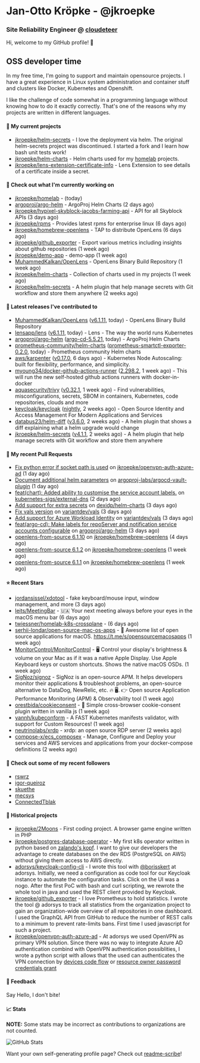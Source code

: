 # Jan-Otto Kröpke - @jkroepke
### Site Reliability Engineer @ [cloudeteer](https://github.com/adorsys)

Hi, welcome to my GitHub profile! 👋

## OSS developer time
In my free time, I'm going to support and maintain opensource projects. I have a great experience in Linux system administration and container stuff and clusters like Docker, Kubernetes and Openshift.

I like the challenge of code somewhat in a programming language without knowing how to do it exactly correctly. That's one of the reasons why my projects are written in different languages.

#### 🌱 My current projects
- [jkroepke/helm-secrets](https://github.com/jkroepke/helm-secrets) - I love the deployment via helm. The original helm-secrets project was discontinued. I started a fork and I learn how bash unit tests work!
- [jkroepke/helm-charts](https://github.com/jkroepke/helm-charts) - Helm charts used for my [homelab](https://github.com/jkroepke/homelab) projects.
- [jkroepke/lens-extension-certificate-info](https://github.com/jkroepke/lens-extension-certificate-info) - Lens Extension to see details of a certificate inside a secret.

#### 👷 Check out what I'm currently working on

- [jkroepke/homelab](https://github.com/jkroepke/homelab) -  (today)
- [argoproj/argo-helm](https://github.com/argoproj/argo-helm) - ArgoProj Helm Charts (2 days ago)
- [jkroepke/hypixel-skyblock-jacobs-farming-api](https://github.com/jkroepke/hypixel-skyblock-jacobs-farming-api) - API for all Skyblock APIs (3 days ago)
- [jkroepke/rpms](https://github.com/jkroepke/rpms) - Provides latest rpms for enterprise linux (6 days ago)
- [jkroepke/homebrew-openlens](https://github.com/jkroepke/homebrew-openlens) - TAP to distribute OpenLens (6 days ago)
- [jkroepke/github_exporter](https://github.com/jkroepke/github_exporter) - Export various metrics including insights about github repositories (1 week ago)
- [jkroepke/demo-app](https://github.com/jkroepke/demo-app) - demo-app (1 week ago)
- [MuhammedKalkan/OpenLens](https://github.com/MuhammedKalkan/OpenLens) - OpenLens Binary Build Repository (1 week ago)
- [jkroepke/helm-charts](https://github.com/jkroepke/helm-charts) - Collection of charts used in my projects (1 week ago)
- [jkroepke/helm-secrets](https://github.com/jkroepke/helm-secrets) - A helm plugin that help manage secrets with Git workflow and store them anywhere (2 weeks ago)

#### 🔭 Latest releases I've contributed to

- [MuhammedKalkan/OpenLens](https://github.com/MuhammedKalkan/OpenLens) ([v6.1.11](https://github.com/MuhammedKalkan/OpenLens/releases/tag/v6.1.11), today) - OpenLens Binary Build Repository
- [lensapp/lens](https://github.com/lensapp/lens) ([v6.1.11](https://github.com/lensapp/lens/releases/tag/v6.1.11), today) - Lens - The way the world runs Kubernetes
- [argoproj/argo-helm](https://github.com/argoproj/argo-helm) ([argo-cd-5.5.21](https://github.com/argoproj/argo-helm/releases/tag/argo-cd-5.5.21), today) - ArgoProj Helm Charts
- [prometheus-community/helm-charts](https://github.com/prometheus-community/helm-charts) ([prometheus-smartctl-exporter-0.2.0](https://github.com/prometheus-community/helm-charts/releases/tag/prometheus-smartctl-exporter-0.2.0), today) - Prometheus community Helm charts
- [aws/karpenter](https://github.com/aws/karpenter) ([v0.17.0](https://github.com/aws/karpenter/releases/tag/v0.17.0), 6 days ago) - Kubernetes Node Autoscaling: built for flexibility, performance, and simplicity.
- [myoung34/docker-github-actions-runner](https://github.com/myoung34/docker-github-actions-runner) ([2.298.2](https://github.com/myoung34/docker-github-actions-runner/releases/tag/2.298.2), 1 week ago) - This will run the new self-hosted github actions runners with docker-in-docker
- [aquasecurity/trivy](https://github.com/aquasecurity/trivy) ([v0.32.1](https://github.com/aquasecurity/trivy/releases/tag/v0.32.1), 1 week ago) - Find vulnerabilities, misconfigurations, secrets, SBOM in containers, Kubernetes, code repositories, clouds and more
- [keycloak/keycloak](https://github.com/keycloak/keycloak) ([nightly](https://github.com/keycloak/keycloak/releases/tag/nightly), 2 weeks ago) - Open Source Identity and Access Management For Modern Applications and Services
- [databus23/helm-diff](https://github.com/databus23/helm-diff) ([v3.6.0](https://github.com/databus23/helm-diff/releases/tag/v3.6.0), 2 weeks ago) - A helm plugin that shows a diff explaining what a helm upgrade would change
- [jkroepke/helm-secrets](https://github.com/jkroepke/helm-secrets) ([v4.1.1](https://github.com/jkroepke/helm-secrets/releases/tag/v4.1.1), 2 weeks ago) - A helm plugin that help manage secrets with Git workflow and store them anywhere

#### 🔨 My recent Pull Requests

- [Fix python error if socket path is used](https://github.com/jkroepke/openvpn-auth-azure-ad/pull/17) on [jkroepke/openvpn-auth-azure-ad](https://github.com/jkroepke/openvpn-auth-azure-ad) (1 day ago)
- [Document additional helm parameters](https://github.com/argoproj-labs/argocd-vault-plugin/pull/409) on [argoproj-labs/argocd-vault-plugin](https://github.com/argoproj-labs/argocd-vault-plugin) (1 day ago)
- [feat(chart): Added ability to customise the service account labels.](https://github.com/kubernetes-sigs/external-dns/pull/3074) on [kubernetes-sigs/external-dns](https://github.com/kubernetes-sigs/external-dns) (2 days ago)
- [Add support for extra secrets](https://github.com/dexidp/helm-charts/pull/98) on [dexidp/helm-charts](https://github.com/dexidp/helm-charts) (3 days ago)
- [Fix vals version](https://github.com/variantdev/vals/pull/103) on [variantdev/vals](https://github.com/variantdev/vals) (3 days ago)
- [Add support for Azure Workload Identity](https://github.com/variantdev/vals/pull/102) on [variantdev/vals](https://github.com/variantdev/vals) (3 days ago)
- [feat(argo-cd): Make labels for repoServer and notification service accounts configurable](https://github.com/argoproj/argo-helm/pull/1527) on [argoproj/argo-helm](https://github.com/argoproj/argo-helm) (3 days ago)
- [openlens-from-source 6.1.10](https://github.com/jkroepke/homebrew-openlens/pull/14) on [jkroepke/homebrew-openlens](https://github.com/jkroepke/homebrew-openlens) (4 days ago)
- [openlens-from-source 6.1.2](https://github.com/jkroepke/homebrew-openlens/pull/13) on [jkroepke/homebrew-openlens](https://github.com/jkroepke/homebrew-openlens) (1 week ago)
- [openlens-from-source 6.1.1](https://github.com/jkroepke/homebrew-openlens/pull/11) on [jkroepke/homebrew-openlens](https://github.com/jkroepke/homebrew-openlens) (1 week ago)

#### ⭐ Recent Stars

- [jordansissel/xdotool](https://github.com/jordansissel/xdotool) - fake keyboard/mouse input, window management, and more  (3 days ago)
- [leits/MeetingBar](https://github.com/leits/MeetingBar) - 🇺🇦 Your next meeting always before your eyes in the macOS menu bar (6 days ago)
- [twiessner/homelab-k8s-crossplane](https://github.com/twiessner/homelab-k8s-crossplane) -  (6 days ago)
- [serhii-londar/open-source-mac-os-apps](https://github.com/serhii-londar/open-source-mac-os-apps) - 🚀 Awesome list of open source applications for macOS. https://t.me/s/opensourcemacosapps (1 week ago)
- [MonitorControl/MonitorControl](https://github.com/MonitorControl/MonitorControl) - 🖥 Control your display&#39;s brightness &amp; volume on your Mac as if it was a native Apple Display. Use Apple Keyboard keys or custom shortcuts. Shows the native macOS OSDs. (1 week ago)
- [SigNoz/signoz](https://github.com/SigNoz/signoz) - SigNoz is an open-source APM. It helps developers monitor their applications &amp; troubleshoot problems, an open-source alternative to DataDog, NewRelic, etc. 🔥 🖥.   👉  Open source Application Performance Monitoring (APM) &amp; Observability tool (1 week ago)
- [orestbida/cookieconsent](https://github.com/orestbida/cookieconsent) - :cookie: Simple cross-browser cookie-consent plugin written in vanilla js (1 week ago)
- [yannh/kubeconform](https://github.com/yannh/kubeconform) - A FAST Kubernetes manifests validator, with support for Custom Resources! (1 week ago)
- [neutrinolabs/xrdp](https://github.com/neutrinolabs/xrdp) - xrdp: an open source RDP server (2 weeks ago)
- [compose-x/ecs_composex](https://github.com/compose-x/ecs_composex) - Manage, Configure and Deploy your services and AWS services and applications from your docker-compose definitions (2 weeks ago)

#### 👯 Check out some of my recent followers

- [rswrz](https://github.com/rswrz)
- [igor-queiroz](https://github.com/igor-queiroz)
- [skuethe](https://github.com/skuethe)
- [mecsys](https://github.com/mecsys)
- [ConnectedTblak](https://github.com/ConnectedTblak)

#### 📜 Historical projects
- [jkroepke/2Moons](https://github.com/jkroepke/2Moons) - First coding project. A browser game engine written in PHP
- [jkroepke/postgres-database-operator](https://github.com/jkroepke/postgres-database-operator) - My first k8s operator written in python based on [zalando's kopf](https://github.com/zalando-incubator/kopf). I want to give our developers the advantage to create databases on the dev RDS (PostgreSQL on AWS) without giving them access to AWS directly.
- [adorsys/keycloak-config-cli](https://github.com/adorsys/keycloak-config-cli) - I wrote this tool with [@borisskert](https://github.com/borisskert) at adorsys. Initially, we need a configuration as code tool for our Keycloak instance to automate the configuration tasks. Click on the UI was a nogo. After the first PoC with bash and curl scripting, we rewrote the whole tool in java and used the REST client provided by Keycloak.
- [jkroepke/github_exporter](https://github.com/jkroepke/github_exporter) - I love Prometheus to hold statistics. I wrote the tool @ adorsys to track all statistics from the organization project to gain an organization-wide overview of all repositories in one dashboard. I used the GraphQL API from GitHub to reduce the number of REST calls to a minimum to prevent rate-limits bans. First time I used javascript for such a project.
- [jkroepke/openvpn-auth-azure-ad](https://github.com/jkroepke/openvpn-auth-azure-ad) - At adorsys we used OpenVPN as primary VPN solution. Since there was no way to integrate Azure AD authentication combind with OpenVPN authentication possiblities, I wrote a python script with allows that the used can authenticates the VPN connection by [devices code flow](https://docs.microsoft.com/en-us/azure/active-directory/develop/v2-oauth2-device-code) or [resource owner password credentials grant](https://docs.microsoft.com/en-us/azure/active-directory/develop/v2-oauth-ropc)

#### 💬 Feedback

Say Hello, I don't bite!

#### 📈 Stats

**NOTE:** Some stats may be incorrect as contributions to organizations
are not counted.

![GitHub Stats](https://github-readme-stats.vercel.app/api?username=jkroepke&count_private=false&theme=tokyonight&show_icons=true)

Want your own self-generating profile page? Check out [readme-scribe](https://github.com/muesli/readme-scribe)!
